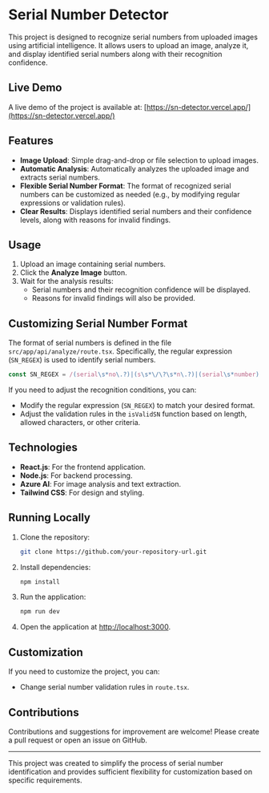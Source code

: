 # Serial Number Detector

This project is designed to recognize serial numbers from uploaded images using artificial intelligence. It allows users to upload an image, analyze it, and display identified serial numbers along with their recognition confidence.

## Live Demo
A live demo of the project is available at: [https://sn-detector.vercel.app/](https://sn-detector.vercel.app/)

## Features
- **Image Upload**: Simple drag-and-drop or file selection to upload images.
- **Automatic Analysis**: Automatically analyzes the uploaded image and extracts serial numbers.
- **Flexible Serial Number Format**: The format of recognized serial numbers can be customized as needed (e.g., by modifying regular expressions or validation rules).
- **Clear Results**: Displays identified serial numbers and their confidence levels, along with reasons for invalid findings.

## Usage
1. Upload an image containing serial numbers.
2. Click the **Analyze Image** button.
3. Wait for the analysis results:
   - Serial numbers and their recognition confidence will be displayed.
   - Reasons for invalid findings will also be provided.

## Customizing Serial Number Format
The format of serial numbers is defined in the file `src/app/api/analyze/route.tsx`. Specifically, the regular expression (`SN_REGEX`) is used to identify serial numbers.

```typescript
const SN_REGEX = /(serial\s*no\.?)|(s\s*\/\?\s*n\.?)|(serial\s*number)|(serial\s*#)|(sn:?)/i;
```

If you need to adjust the recognition conditions, you can:
- Modify the regular expression (`SN_REGEX`) to match your desired format.
- Adjust the validation rules in the `isValidSN` function based on length, allowed characters, or other criteria.

## Technologies
- **React.js**: For the frontend application.
- **Node.js**: For backend processing.
- **Azure AI**: For image analysis and text extraction.
- **Tailwind CSS**: For design and styling.

## Running Locally
1. Clone the repository:
   ```bash
   git clone https://github.com/your-repository-url.git
   ```
2. Install dependencies:
   ```bash
   npm install
   ```
3. Run the application:
   ```bash
   npm run dev
   ```
4. Open the application at [http://localhost:3000](http://localhost:3000).

## Customization
If you need to customize the project, you can:
- Change serial number validation rules in `route.tsx`.

## Contributions
Contributions and suggestions for improvement are welcome! Please create a pull request or open an issue on GitHub.

---

This project was created to simplify the process of serial number identification and provides sufficient flexibility for customization based on specific requirements.
